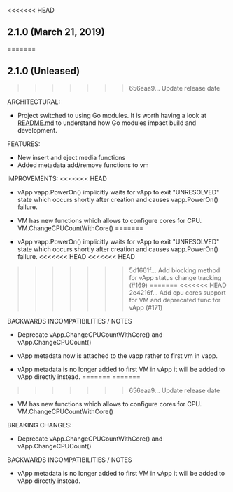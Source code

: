 <<<<<<< HEAD
## 2.1.0 (March 21, 2019)
=======
## 2.1.0 (Unleased)
>>>>>>> 656eaa9... Update release date

ARCHITECTURAL:

* Project switched to using Go modules. It is worth having a
look at [README.md](README.md) to understand how Go modules impact build and development.

FEATURES:

* New insert and eject media functions
* Added metadata add/remove functions to vm

IMPROVEMENTS:
<<<<<<< HEAD
* vApp vapp.PowerOn() implicitly waits for vApp to exit "UNRESOLVED" state which occurs shortly after creation and causes vapp.PowerOn() failure.
* VM has new functions which allows to configure cores for CPU. VM.ChangeCPUCountWithCore()
=======

* vApp vapp.PowerOn() implicitly waits for vApp to exit "UNRESOLVED" state which occurs shortly after creation and causes vapp.PowerOn() failure.
<<<<<<< HEAD
<<<<<<< HEAD
>>>>>>> 5d1661f... Add blocking method for vApp status change tracking (#169)
=======
<<<<<<< HEAD
>>>>>>> 2e4216f... Add cpu cores support for VM and deprecated func for vApp (#171)

BACKWARDS INCOMPATIBILITIES / NOTES

* Deprecate vApp.ChangeCPUCountWithCore() and vApp.ChangeCPUCount()

* vApp metadata now is attached to the vapp rather to first vm in vapp.
* vApp metadata is no longer added to first VM in vApp it will be added to vApp directly instead.
=======
=======
>>>>>>> 656eaa9... Update release date
* VM has new functions which allows to configure cores for CPU. VM.ChangeCPUCountWithCore()

BREAKING CHANGES:

* Deprecate vApp.ChangeCPUCountWithCore() and vApp.ChangeCPUCount()


BACKWARDS INCOMPATIBILITIES / NOTES

* vApp metadata is no longer added to first VM in vApp it will be added to vApp directly instead.
